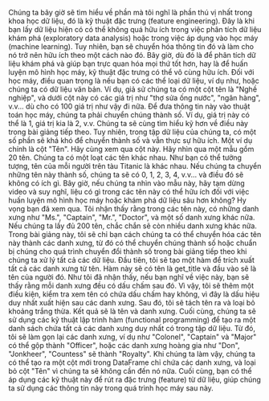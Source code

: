 Chúng ta bây giờ sẽ tìm hiểu về phần mà tôi nghĩ là phần thú vị nhất trong khoa học dữ liệu, đó là kỹ thuật đặc trưng (feature engineering).
Đây là khi bạn lấy dữ liệu hiện có có thể không quá hữu ích trong việc phân tích dữ liệu khám phá (exploratory data analysis) hoặc trong việc áp dụng vào học máy (machine learning). Tuy nhiên, bạn sẽ chuyển hóa thông tin đó và làm cho nó trở nên hữu ích theo một cách nào đó.
Bây giờ, dù đó là để phân tích dữ liệu khám phá và giúp bạn trực quan hóa mọi thứ tốt hơn, hay là để huấn luyện mô hình học máy, kỹ thuật đặc trưng có thể vô cùng hữu ích.
Đối với học máy, điều quan trọng là nếu bạn có các thể loại dữ liệu, ví dụ như, hoặc chúng ta có dữ liệu văn bản. Ví dụ, giả sử chúng ta có một cột tên là "Nghề nghiệp", và dưới cột này có các giá trị như "thợ sửa ống nước", "ngân hàng", v.v... dù cho có 100 giá trị như vậy đi nữa.
Để đưa thông tin này vào thuật toán học máy, chúng ta phải chuyển chúng thành số. Ví dụ, giá trị này có thể là 1, giá trị kia là 2, v.v. Chúng ta sẽ cùng tìm hiểu kỹ hơn về điều này trong bài giảng tiếp theo.
Tuy nhiên, trong tập dữ liệu của chúng ta, có một số phần sẽ khá khó để chuyển thành số và vẫn thực sự hữu ích. Một ví dụ chính là cột "Tên". Hãy cùng xem qua cột này.
Hãy nhìn qua một mẫu gồm 20 tên. Chúng ta có một loạt các tên khác nhau. Như bạn có thể tưởng tượng, tên của mỗi người trên tàu Titanic là khác nhau. Nếu chúng ta chuyển những tên này thành số, chúng ta sẽ có 0, 1, 2, 3, 4, v.v... và điều đó sẽ không có ích gì.
Bây giờ, nếu chúng ta nhìn vào mẫu này, hãy tạm dừng video và suy nghĩ, liệu có gì trong các tên này có thể hữu ích đối với việc huấn luyện mô hình học máy hoặc khám phá dữ liệu sâu hơn không?
Hy vọng bạn đã xem qua. Tôi nhận thấy rằng trong các tên này, có những danh xưng như "Ms.", "Captain", "Mr.", "Doctor", và một số danh xưng khác nữa. Nếu chúng ta lấy đủ 200 tên, chắc chắn sẽ còn nhiều danh xưng khác nữa.
Trong bài giảng này, tôi sẽ chỉ bạn cách chúng ta có thể chuyển hóa các tên này thành các danh xưng, từ đó có thể chuyển chúng thành số hoặc chuẩn bị chúng cho quá trình chuyển đổi thành số trong bài giảng tiếp theo khi chúng ta xử lý tất cả các dữ liệu.
Đầu tiên, tôi sẽ tạo một hàm để trích xuất tất cả các danh xưng từ tên. Hàm này sẽ có tên là get_title và đầu vào sẽ là tên của người đó.
Như tôi đã nhận thấy, nếu bạn nghĩ về việc này, bạn sẽ thấy rằng mỗi danh xưng đều có dấu chấm sau đó. Vì vậy, tôi sẽ thêm một điều kiện, kiểm tra xem tên có chứa dấu chấm hay không, vì đây là dấu hiệu duy nhất xuất hiện sau các danh xưng.
Sau đó, tôi sẽ tách tên ra và loại bỏ khoảng trắng thừa. Kết quả sẽ là tên và danh xưng.
Cuối cùng, chúng ta sẽ sử dụng các kỹ thuật lập trình hàm (functional programming) để tạo ra một danh sách chứa tất cả các danh xưng duy nhất có trong tập dữ liệu.
Từ đó, tôi sẽ làm gọn lại các danh xưng, ví dụ như "Colonel", "Captain" và "Major" có thể gộp thành "Officer", hoặc các danh xưng hoàng gia như "Don", "Jonkheer", "Countess" sẽ thành "Royalty".
Khi chúng ta làm vậy, chúng ta có thể tạo ra một cột mới trong DataFrame chỉ chứa các danh xưng, và loại bỏ cột "Tên" vì chúng ta sẽ không cần đến nó nữa.
Cuối cùng, bạn có thể áp dụng các kỹ thuật này để rút ra đặc trưng (feature) từ dữ liệu, giúp chúng ta sử dụng các thông tin này trong quá trình học máy sau này.

